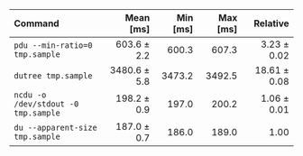 | Command | Mean [ms] | Min [ms] | Max [ms] | Relative |
|:---|---:|---:|---:|---:|
| `pdu --min-ratio=0 tmp.sample` | 603.6 ± 2.2 | 600.3 | 607.3 | 3.23 ± 0.02 |
| `dutree tmp.sample` | 3480.6 ± 5.8 | 3473.2 | 3492.5 | 18.61 ± 0.08 |
| `ncdu -o /dev/stdout -0 tmp.sample` | 198.2 ± 0.9 | 197.0 | 200.2 | 1.06 ± 0.01 |
| `du --apparent-size tmp.sample` | 187.0 ± 0.7 | 186.0 | 189.0 | 1.00 |
